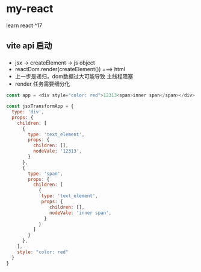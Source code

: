 # my-react
learn react ^17

## vite api 启动

### 
- jsx -> createElement -> js object
- reactDom.render(createElement()) ===> html
- 上一步是递归，dom数据过大可能导致 主线程阻塞 
- render 任务需要细分化
```js
const app = <div style="color: red">12313<span>inner span</span></div>

const jsxTransformApp = {
  type: 'div',
  props: {
    children: [
      {
        type: 'text_element',
        props: {
          children: [],
          nodeVale: '12313',
        }
      },
      {
        type: 'span',
        props: {
          children: [
            {
             type: 'text_element',
             props: {
                children: [],
                nodeVale: 'inner span',
              }
            }
          ]
        }
      },
    ],
    style: "color: red"
  } 
}
```